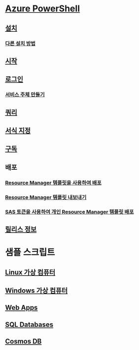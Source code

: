# [Azure PowerShell](../overview.md)
## [설치](install-azurerm-ps.md)
### [다른 설치 방법](../other-install.md)
## [시작](../get-started-azureps.md)
## [로그인](../authenticate-azureps.md)
### [서비스 주체 만들기](../create-azure-service-principal-azureps.md)
## [쿼리](../queries-azureps.md)
## [서식 지정](../formatting-output.md)
## [구독](../manage-subscriptions-azureps.md)

## 배포
### [Resource Manager 템플릿을 사용하여 배포](https://docs.microsoft.com/en-us/azure/azure-resource-manager/resource-group-template-deploy)
### [Resource Manager 템플릿 내보내기](https://docs.microsoft.com/en-us/azure/azure-resource-manager/resource-manager-export-template-powershell)
### [SAS 토큰을 사용하여 개인 Resource Manager 템플릿 배포](https://docs.microsoft.com/en-us/azure/azure-resource-manager/resource-manager-powershell-sas-token)

## [릴리스 정보](release-notes-azureps.md)

# 샘플 스크립트
## [Linux 가상 컴퓨터](https://docs.microsoft.com/en-us/azure/virtual-machines/linux/powershell-samples?toc=%2fpowershell%2fmodule%2ftoc.json)
## [Windows 가상 컴퓨터](https://docs.microsoft.com/en-us/azure/virtual-machines/windows/powershell-samples?toc=%2fpowershell%2fmodule%2ftoc.json)
## [Web Apps](https://docs.microsoft.com/azure/app-service-web/app-service-powershell-samples?toc=%2fpowershell%2fmodule%2ftoc.json)
## [SQL Databases](https://docs.microsoft.com/azure/sql-database/sql-database-powershell-samples?toc=%2fpowershell%2fmodule%2ftoc.json)
## [Cosmos DB](https://docs.microsoft.com/azure/cosmos-db/powershell-samples?toc=%2fpowershell%2fmodules%2ftoc.json)

